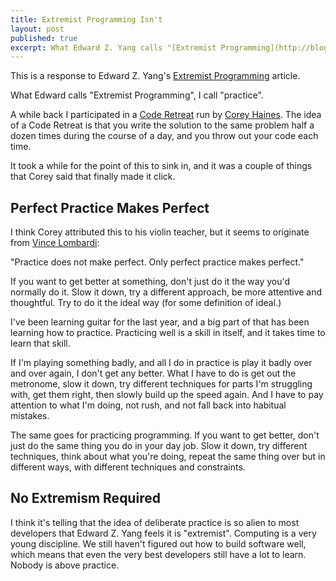 ```yaml
---
title: Extremist Programming Isn't
layout: post
published: true
excerpt: What Edward Z. Yang calls "[Extremist Programming](http://blog.ezyang.com/2012/11/extremist-programming/)", I call "practice".
---
```


This is a response to Edward Z. Yang's [Extremist Programming](http://blog.ezyang.com/2012/11/extremist-programming/) article.

What Edward calls "Extremist Programming", I call "practice".

A while back I participated in a [Code Retreat](http://coderetreat.org) run by [Corey Haines](http://coreyhaines.com). The idea of a Code Retreat is that you write the solution to the same problem half a dozen times during the course of a day, and you throw out your code each time.

It took a while for the point of this to sink in, and it was a couple of things that Corey said that finally made it click.


## Perfect Practice Makes Perfect

I think Corey attributed this to his violin teacher, but it seems to originate from [Vince Lombardi](http://en.wikipedia.org/wiki/Vince_Lombardi):

"Practice does not make perfect. Only perfect practice makes perfect."

If you want to get better at something, don't just do it the way you'd normally do it. Slow it down, try a different approach, be more attentive and thoughtful. Try to do it the ideal way (for some definition of ideal.)

I've been learning guitar for the last year, and a big part of that has been learning how to practice. Practicing well is a skill in itself, and it takes time to learn that skill.

If I'm playing something badly, and all I do in practice is play it badly over and over again, I don't get any better. What I have to do is get out the metronome, slow it down, try different techniques for parts I'm struggling with, get them right, then slowly build up the speed again. And I have to pay attention to what I'm doing, not rush, and not fall back into habitual mistakes.

The same goes for practicing programming. If you want to get better, don't just do the same thing you do in your day job. Slow it down, try different techniques, think about what you're doing, repeat the same thing over but in different ways, with different techniques and constraints.


## No Extremism Required

I think it's telling that the idea of deliberate practice is so alien to most developers that Edward Z. Yang feels it is "extremist". Computing is a very young discipline. We still haven't figured out how to build software well, which means that even the very best developers still have a lot to learn. Nobody is above practice.

